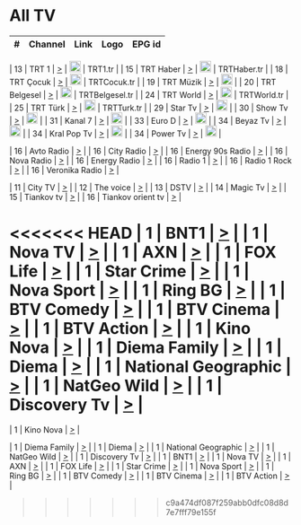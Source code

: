 <h1>All TV</h1>

| #   | Channel        | Link  | Logo | EPG id |
|:---:|:--------------:|:-----:|:----:|:------:|

| 13  | TRT 1            | [>](https://tv-trt1.medya.trt.com.tr/master.m3u8) | <img height="20" src="https://i.imgur.com/j786OLG.png"/> | TRT1.tr |
| 15  | TRT Haber        | [>](https://tv-trthaber.medya.trt.com.tr/master.m3u8) | <img height="20" src="https://i.imgur.com/OVfo8Ab.png"/> | TRTHaber.tr |
| 18  | TRT Çocuk        | [>](https://tv-trtcocuk.medya.trt.com.tr/master.m3u8) | <img height="20" src="https://i.imgur.com/QLFmD6d.png"/> | TRTCocuk.tr |
| 19  | TRT Müzik        | [>](https://tv-trtmuzik.medya.trt.com.tr/master.m3u8) | <img height="20" src="https://i.imgur.com/fIVFCEd.png"/> |
| 20  | TRT Belgesel     | [>](https://tv-trtbelgesel.medya.trt.com.tr/master.m3u8) | <img height="20" src="https://i.imgur.com/MGO87pe.png"/> | TRTBelgesel.tr |
| 24  | TRT World        | [>](https://tv-trtworld.medya.trt.com.tr/master.m3u8) | <img height="20" src="https://i.imgur.com/JEA2xpv.png"/> | TRTWorld.tr |
| 25  | TRT Türk         | [>](https://tv-trtturk.medya.trt.com.tr/master.m3u8) | <img height="20" src="https://i.imgur.com/OSTOQNw.png"/> | TRTTurk.tr |
| 29  | Star Tv   | [>](https://dogus-live.daioncdn.net/startv/startv_360p.m3u8) | <img height="20" src="https://i.imgur.com/IebUZx1.png"/> |
| 30  | Show Tv     | [>](https://ciner-live.daioncdn.net/showtv/showtv.m3u8) | <img height="20" src="https://i.imgur.com/IebUZx1.png"/> |
| 31  | Kanal 7     | [>](https://kanal7-live.daioncdn.net/kanal7/kanal7.m3u8) | <img height="20" src="https://i.imgur.com/IebUZx1.png"/> |
| 33  | Euro D    | [>](https://www.youtube.com/user/KanalD/live) | <img height="20" src="https://i.imgur.com/IebUZx1.png"/> |
| 34  | Beyaz Tv     | [>](https://beyaztv-live.daioncdn.net/beyaztv/beyaztv.m3u8) | <img height="20" src="https://i.imgur.com/IebUZx1.png"/> |
| 34  | Kral Pop Tv     | [>](https://www.youtube.com/watch?v=GuFTuKoXepw) | <img height="20" src="https://i.imgur.com/IebUZx1.png"/> |
| 34  | Power Tv     | [>](https://livetv.powerapp.com.tr/powerTV/powerhd.smil/chunklist.m3u8) | <img height="20" src="https://i.imgur.com/IebUZx1.png"/> |

| 16  | Avto Radio | [>](http://stream.metacast.eu/avtoradio.mp3.m3u) |
| 16  | City Radio | [>](http://stream.metacast.eu/city.aac.m3u) |
| 16  | Energy 90s Radio | [>](http://stream.metacast.eu/energy-90s.m3u) |
| 16  | Nova Radio | [>](http://stream.metacast.eu/nova.aac.m3u) |
| 16  | Energy Radio | [>](http://stream.metacast.eu/nrj.aac.m3u) |
| 16  | Radio 1 | [>](http://stream.metacast.eu/radio1.aac.m3u) |
| 16  | Radio 1 Rock | [>](http://stream.metacast.eu/radio1rock.aac.m3u) |
| 16  | Veronika Radio | [>](http://stream.metacast.eu/veronika.aac.m3u) |

| 11  | City TV | [>](https://tv.city.bg/play/tshls/citytv/index.m3u8) |
| 12  | The voice | [>](https://bss1.neterra.tv/thevoice/thevoice.m3u8) |
| 13  | DSTV | [>](http://46.249.95.140:8081/hls/data.m3u8) |
| 14  | Magic Tv | [>](https://bss1.neterra.tv/magictv/magictv.m3u8) |
| 15  | Tiankov tv | [>](https://streamer103.neterra.tv/tiankov-folk/live.m3u8) |
| 16  | Tiankov orient tv | [>](https://streamer103.neterra.tv/tiankov-orient/live.m3u8) |

<<<<<<< HEAD
| 1 | BNT1 | [>](https://ymkaya.xyz:20977/tv/bnt1/playlist.m3u8?wmsAuthSign=c2VydmVyX3RpbWU9My8xNS8yMDI1IDc6MzM6MjIgUE0maGFzaF92YWx1ZT1zaFNmOWxMSStZOXQzaUIrRFlRU0hRPT0mdmFsaWRtaW51dGVzPTYw) |
| 1 | Nova TV | [>](https://ymkaya.xyz:20977/tv/novatv/playlist.m3u8?wmsAuthSign=c2VydmVyX3RpbWU9My8xNS8yMDI1IDc6MzM6MzIgUE0maGFzaF92YWx1ZT1STG9VcnI3OGVuV3c4bXFTVEcwdEpRPT0mdmFsaWRtaW51dGVzPTYw) |
| 1 | AXN | [>](https://ymkaya.xyz:20977/tv/axn/playlist.m3u8?wmsAuthSign=c2VydmVyX3RpbWU9My8xNS8yMDI1IDc6MzM6NDIgUE0maGFzaF92YWx1ZT1qZDRLa2c5Mk1aZ3pUWHByRDRFVWl3PT0mdmFsaWRtaW51dGVzPTYw) |
| 1 | FOX Life | [>](https://ymkaya.xyz:20977/tv/foxlife/playlist.m3u8?wmsAuthSign=c2VydmVyX3RpbWU9My8xNS8yMDI1IDc6MzM6NTEgUE0maGFzaF92YWx1ZT15UUsyRE8yaHJuV0FHYjliOENudkt3PT0mdmFsaWRtaW51dGVzPTYw) |
| 1 | Star Crime | [>](https://ymkaya.xyz:20977/tv/foxcrime/playlist.m3u8?wmsAuthSign=c2VydmVyX3RpbWU9My8xNS8yMDI1IDc6MzQ6MDEgUE0maGFzaF92YWx1ZT1YUGtub0hzYnVGMVZKVFFQU2Q0aXhnPT0mdmFsaWRtaW51dGVzPTYw) |
| 1 | Nova Sport | [>](https://ymkaya.xyz:20977/tv/novasport/playlist.m3u8?wmsAuthSign=c2VydmVyX3RpbWU9My8xNS8yMDI1IDc6MzQ6MTAgUE0maGFzaF92YWx1ZT1IZE9VcER4MFl1TWVPMDFkUU1QeS93PT0mdmFsaWRtaW51dGVzPTYw) |
| 1 | Ring BG | [>](https://ymkaya.xyz:20977/tv/ringbg/playlist.m3u8?wmsAuthSign=c2VydmVyX3RpbWU9My8xNS8yMDI1IDc6MzQ6MjAgUE0maGFzaF92YWx1ZT1HSktRajhmcXhyMHdZUVhWK0ZSbjF3PT0mdmFsaWRtaW51dGVzPTYw) |
| 1 | BTV Comedy | [>](https://ymkaya.xyz:20977/tv/btvcomedy/playlist.m3u8?wmsAuthSign=c2VydmVyX3RpbWU9My8xNS8yMDI1IDc6MzQ6MjkgUE0maGFzaF92YWx1ZT12R3lFMjN2VmMzeThMYXBSanlvVUlnPT0mdmFsaWRtaW51dGVzPTYw) |
| 1 | BTV Cinema | [>](https://ymkaya.xyz:20977/tv/btvcinema/playlist.m3u8?wmsAuthSign=c2VydmVyX3RpbWU9My8xNS8yMDI1IDc6MzQ6MzkgUE0maGFzaF92YWx1ZT16UHpFVFhoblhBYkE0eXFzbC9Bc3hRPT0mdmFsaWRtaW51dGVzPTYw) |
| 1 | BTV Action | [>](https://ymkaya.xyz:20977/tv/btvaction/playlist.m3u8?wmsAuthSign=c2VydmVyX3RpbWU9My8xNS8yMDI1IDc6MzQ6NDggUE0maGFzaF92YWx1ZT1UcXBRUEhGSzhOTk9CMVU3c1VKSkFRPT0mdmFsaWRtaW51dGVzPTYw) |
| 1 | Kino Nova | [>](https://ymkaya.xyz:20977/tv/kinonova/playlist.m3u8?wmsAuthSign=c2VydmVyX3RpbWU9My8xNS8yMDI1IDc6MzQ6NTggUE0maGFzaF92YWx1ZT12Nkh2TGJUa0hLV3BGZW54WjB5SG13PT0mdmFsaWRtaW51dGVzPTYw) |
| 1 | Diema Family | [>](https://ymkaya.xyz:20977/tv/diemafamily/playlist.m3u8?wmsAuthSign=c2VydmVyX3RpbWU9My8xNS8yMDI1IDc6MzU6MDggUE0maGFzaF92YWx1ZT0yMkI2QXA3UmdlZm8xbmVONHJZZmpnPT0mdmFsaWRtaW51dGVzPTYw) |
| 1 | Diema | [>](https://ymkaya.xyz:20977/tv/diema/playlist.m3u8?wmsAuthSign=c2VydmVyX3RpbWU9My8xNS8yMDI1IDc6MzY6MDIgUE0maGFzaF92YWx1ZT1JRk5tWXNHRndINEoxRVdjeEp6eklBPT0mdmFsaWRtaW51dGVzPTYw) |
| 1 | National Geographic | [>](https://ymkaya.xyz:20977/tv/natgeo/playlist.m3u8?wmsAuthSign=c2VydmVyX3RpbWU9My8xNS8yMDI1IDc6MzY6MTEgUE0maGFzaF92YWx1ZT1COTBxeEI3a2ZWb3JnaktROHJSQ3hnPT0mdmFsaWRtaW51dGVzPTYw) |
| 1 | NatGeo Wild | [>](https://ymkaya.xyz:20977/tv/natgeowild/playlist.m3u8?wmsAuthSign=c2VydmVyX3RpbWU9My8xNS8yMDI1IDc6MzY6MjEgUE0maGFzaF92YWx1ZT1NRXE2YlRMNVpJR2lRNkkzZ0Vsd2pBPT0mdmFsaWRtaW51dGVzPTYw) |
| 1 | Discovery Tv | [>](https://ymkaya.xyz:20977/tv/discovery/playlist.m3u8?wmsAuthSign=c2VydmVyX3RpbWU9My8xNS8yMDI1IDc6MzY6MzAgUE0maGFzaF92YWx1ZT1YblZib29zSkVuRzdIMEZiYmJ1N0xnPT0mdmFsaWRtaW51dGVzPTYw) |
=======


| 1 | Kino Nova | [>](https://ymkaya.xyz:11336/tv/kinonova/playlist.m3u8?wmsAuthSign=c2VydmVyX3RpbWU9MS8yLzIwMjUgNDo0MDoyMCBBTSZoYXNoX3ZhbHVlPWlFS1FrWEtMMVRFM3l5YklUWUJQUHc9PSZ2YWxpZG1pbnV0ZXM9NjA=) |

| 1 | Diema Family | [>](https://ymkaya.xyz:11336/tv/diemafamily/playlist.m3u8?wmsAuthSign=c2VydmVyX3RpbWU9MS8yLzIwMjUgNDo0MDozMCBBTSZoYXNoX3ZhbHVlPUVUaTVKTldvZTF5WVVCM0YwL21kaXc9PSZ2YWxpZG1pbnV0ZXM9NjA=) |
| 1 | Diema | [>](https://ymkaya.xyz:11336/tv/diema/playlist.m3u8?wmsAuthSign=c2VydmVyX3RpbWU9MS8yLzIwMjUgNDo0MDo0MCBBTSZoYXNoX3ZhbHVlPVlYMWVJT2NuUjNpUTBsaytEUFFOS2c9PSZ2YWxpZG1pbnV0ZXM9NjA=) |
| 1 | National Geographic | [>](https://ymkaya.xyz:11336/tv/natgeo/playlist.m3u8?wmsAuthSign=c2VydmVyX3RpbWU9MS8yLzIwMjUgNDo0MTo0MSBBTSZoYXNoX3ZhbHVlPTJQTlVmcG5nYWx0M013eUhGRGxnd0E9PSZ2YWxpZG1pbnV0ZXM9NjA=) |
| 1 | NatGeo Wild | [>](https://ymkaya.xyz:11336/tv/natgeowild/playlist.m3u8?wmsAuthSign=c2VydmVyX3RpbWU9MS8yLzIwMjUgNDo0MTo1MSBBTSZoYXNoX3ZhbHVlPVl1OXZaTTliN0hGWEN3eDBYd1duNkE9PSZ2YWxpZG1pbnV0ZXM9NjA=) |
| 1 | Discovery Tv | [>](https://ymkaya.xyz:11336/tv/discovery/playlist.m3u8?wmsAuthSign=c2VydmVyX3RpbWU9MS8yLzIwMjUgNDo0MjowMSBBTSZoYXNoX3ZhbHVlPWtBQmdLNlY2RmQwWElzMVYzSDJyVkE9PSZ2YWxpZG1pbnV0ZXM9NjA=) |
| 1 | BNT1 | [>](https://ymkaya.xyz:11336/tv/bnt1/playlist.m3u8?wmsAuthSign=c2VydmVyX3RpbWU9MS8yLzIwMjUgNDozODozOCBBTSZoYXNoX3ZhbHVlPVVrMVlRQXpJWlhYeUh6ZFVpSC9NMUE9PSZ2YWxpZG1pbnV0ZXM9NjA=) |
| 1 | Nova TV | [>](https://ymkaya.xyz:11336/tv/novatv/playlist.m3u8?wmsAuthSign=c2VydmVyX3RpbWU9MS8yLzIwMjUgNDozODo0OCBBTSZoYXNoX3ZhbHVlPUVxQjh1a0ZzYkVGZU8zZDFGTzdreVE9PSZ2YWxpZG1pbnV0ZXM9NjA=) |
| 1 | AXN | [>](https://ymkaya.xyz:11336/tv/axn/playlist.m3u8?wmsAuthSign=c2VydmVyX3RpbWU9MS8yLzIwMjUgNDozODo1OCBBTSZoYXNoX3ZhbHVlPUpkWStGY1hkNXhaOVpPZ0thQ0FZL3c9PSZ2YWxpZG1pbnV0ZXM9NjA=) |
| 1 | FOX Life | [>](https://ymkaya.xyz:11336/tv/foxlife/playlist.m3u8?wmsAuthSign=c2VydmVyX3RpbWU9MS8yLzIwMjUgNDozOToxMCBBTSZoYXNoX3ZhbHVlPWt1ZDc1T3AzYlZDTjJnSy9TU0xJZlE9PSZ2YWxpZG1pbnV0ZXM9NjA=) |
| 1 | Star Crime | [>](https://ymkaya.xyz:11336/tv/foxcrime/playlist.m3u8?wmsAuthSign=c2VydmVyX3RpbWU9MS8yLzIwMjUgNDozOToyMCBBTSZoYXNoX3ZhbHVlPXIwVU45Nm9FR1l2enNkTG9TanBxbmc9PSZ2YWxpZG1pbnV0ZXM9NjA=) |
| 1 | Nova Sport | [>](https://ymkaya.xyz:11336/tv/novasport/playlist.m3u8?wmsAuthSign=c2VydmVyX3RpbWU9MS8yLzIwMjUgNDozOTozMCBBTSZoYXNoX3ZhbHVlPXlSZ0UxazVaM0xhSmc0NmR4T0c1T2c9PSZ2YWxpZG1pbnV0ZXM9NjA=) |
| 1 | Ring BG | [>](https://ymkaya.xyz:11336/tv/ringbg/playlist.m3u8?wmsAuthSign=c2VydmVyX3RpbWU9MS8yLzIwMjUgNDozOTo0MCBBTSZoYXNoX3ZhbHVlPTR4aUlFNHVUYWN4enY1WkVuOFZma2c9PSZ2YWxpZG1pbnV0ZXM9NjA=) |
| 1 | BTV Comedy | [>](https://ymkaya.xyz:11336/tv/btvcomedy/playlist.m3u8?wmsAuthSign=c2VydmVyX3RpbWU9MS8yLzIwMjUgNDozOTo1MCBBTSZoYXNoX3ZhbHVlPUtrMTJ2RHNTTUU1RFp1ZkVOdXFSK3c9PSZ2YWxpZG1pbnV0ZXM9NjA=) |
| 1 | BTV Cinema | [>](https://ymkaya.xyz:11336/tv/btvcinema/playlist.m3u8?wmsAuthSign=c2VydmVyX3RpbWU9MS8yLzIwMjUgNDozOTo1OSBBTSZoYXNoX3ZhbHVlPTZWcU9FZW56cG1NM1lrYy8xNE5NeHc9PSZ2YWxpZG1pbnV0ZXM9NjA=) |
| 1 | BTV Action | [>](https://ymkaya.xyz:11336/tv/btvaction/playlist.m3u8?wmsAuthSign=c2VydmVyX3RpbWU9MS8yLzIwMjUgNDo0MDoxMCBBTSZoYXNoX3ZhbHVlPUlDd0ErRkZVWThyMVZwR3c2REdGZ3c9PSZ2YWxpZG1pbnV0ZXM9NjA=) |
>>>>>>> c9a474df087f259abb0dfc08d8d7e7fff79e155f
